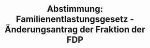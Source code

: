 ---
abstimmung:
  abstimmung: 2
  bundestagssitzung: 98
  legislaturperiode: 19
categories:
- Todo
data:
- title: Abstimmungsergebnis 20190509_2-data.pdf
  url: /res/2021-btw/abstimmungsergebnisse/20190509_2-data.pdf
- title: Abstimmungsergebnis 20190509_2_xls-data.xls
  url: /res/2021-btw/abstimmungsergebnisse/20190509_2_xls-data.xls
- title: Abstimmungsergebnis 20190509_2_xls-datacsv
  url: /res/2021-btw/abstimmungsergebnisse/csv/20190509_2_xls-datacsv
ergebnis:
  afd:
    enthaltung: 0
    gesamt: 91
    ja: 0
    nein: 83
    nichtabgegeben: 8
    ungueltig: 0
  bü90/gr:
    enthaltung: 2
    gesamt: 67
    ja: 55
    nein: 3
    nichtabgegeben: 7
    ungueltig: 0
  cdu/csu:
    enthaltung: 0
    gesamt: 246
    ja: 228
    nein: 0
    nichtabgegeben: 18
    ungueltig: 0
  die linke.:
    enthaltung: 0
    gesamt: 69
    ja: 0
    nein: 63
    nichtabgegeben: 6
    ungueltig: 0
  fdp:
    enthaltung: 0
    gesamt: 80
    ja: 73
    nein: 0
    nichtabgegeben: 7
    ungueltig: 0
  file: 20190509_2_xls-data.xls
  fraktionslos:
    enthaltung: 0
    gesamt: 4
    ja: 1
    nein: 2
    nichtabgegeben: 1
    ungueltig: 0
  spd:
    enthaltung: 0
    gesamt: 152
    ja: 132
    nein: 2
    nichtabgegeben: 18
    ungueltig: 0
layout: abstimmung
links:
- title: Link zu bundestag.de
  url: https://www.bundestag.de/parlament/plenum/abstimmung/abstimmung?id=552
preview: 'Deutscher Bundestag


  98. Sitzung des Deutschen Bundestages

  am Donnerstag, 9. Mai 2019


  Endgültiges Ergebnis der Namentlichen Abstimmung Nr. 2


  Beschlussempfehlung des Auswärtigen Ausschusses (3. Ausschuss) zu dem Antrag der

  Bundesregierung

  Fortsetzung der Beteiligung bewaffneter deutscher Streitkräfte an der Militärmission
  der

  Europäischen Union als Beitrag zur Ausbildung der malischen Streitkräfte (EUTM Mali)

  - Drucksachen 19/8971 und 19/9933 -'
tags:
- Todo
title: 'Abstimmung: Familienentlastungsgesetz - Änderungsantrag der Fraktion der FDP'
---